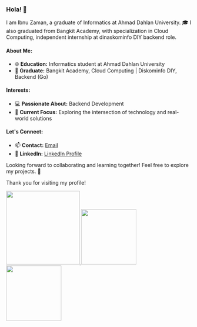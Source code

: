 ### Hola! 👋

I am Ibnu Zaman, a graduate of Informatics at Ahmad Dahlan University. 🎓 I also graduated from Bangkit Academy, with specialization in Cloud Computing, independent internship at dinaskominfo DIY backend role. 

#### About Me:
- 🌐 **Education:** Informatics student at Ahmad Dahlan University
- 🚀 **Graduate:** Bangkit Academy, Cloud Computing | Diskominfo DIY, Backend (Go)

#### Interests:
- 💻 **Passionate About:** Backend Development
- 🌟 **Current Focus:** Exploring the intersection of technology and real-world solutions

#### Let's Connect:
- 📫 **Contact:** [Email](mailto:ibnuzaman2133@gmail.com)
- 🔗 **LinkedIn:** [LinkedIn Profile](https://www.linkedin.com/in/ibnu-zaman-35911a1b4/)



Looking forward to collaborating and learning together! Feel free to explore my projects. 🚀


Thank you for visiting my profile!

<p align="left">
<a href="https://github.com/ibnuzaman">

  <!-- <img height="150em" src="https://github-readme-stats-eight-theta.vercel.app/api?username=penuliscode&show_icons=true&theme=algolia&include_all_commits=true&count_private=true"/> -->
  <!-- <img height="150em" src="https://github-readme-streak-stats.herokuapp.com?username=ibnuzaman" alt="GitHub Streak" /> -->
  <!-- <a href="https://git.io/streak-stats"><img src="https://github-readme-streak-stats.herokuapp.com?user=ibnuzaman&theme=dark" alt="GitHub Streak" /></a> -->
  <!-- <img height="150em" src="https://github-readme-stats-eight-theta.vercel.app/api/top-langs/?username=ibnuzaman&layout=compact&theme=algolia"/> -->
  <img height="200em" src="https://github-readme-stats.vercel.app/api/top-langs?username=ibnuzaman&hide=html,scss,stylus,blade,jupyter%20notebook,python,css,shell,batchfile,dockerfile,typescript&theme=algolia&show_icons=true)](https://github.com/ibnuzaman"> 
   <img height="150em" src="https://github-readme-streak-stats.herokuapp.com?user=ibnuzaman&theme=algolia&date_format=M%20j%5B%2C%20Y%5D"/>
   <img height="150em" src="https://github-profile-trophy.vercel.app/?username=ibnuzaman&theme=radical&no-frame=false&no-bg=false&margin-w=4">
</a>
</p>
